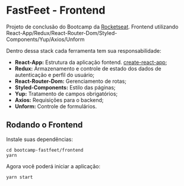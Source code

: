 # FastFeet - Frontend

Projeto de conclusão do Bootcamp da [Rocketseat](https://rocketseat.com.br/). Frontend utilizando React-App/Redux/React-Router-Dom/Styled-Components/Yup/Axios/Unform

Dentro dessa stack cada ferramenta tem sua responsabilidade:

- **React-App:** Estrutura da aplicação fontend. [create-react-app](https://create-react-app.dev/docs/getting-started);
- **Redux:** Armazenamento e controle de estado dos dados de autenticação e perfil do usuário;
- **React-Router-Dom:** Gerenciamento de rotas;
- **Styled-Components:** Estilo das páginas;
- **Yup:** Tratamento de campos obrigatórios;
- **Axios:** Requisições para o backend;
- **Unform:** Controle de formulários.

## Rodando o Frontend

Instale suas dependências:

```
cd bootcamp-fastfeet/frontend
yarn
```

Agora você poderá iniciar a aplicação:

```
yarn start
```

